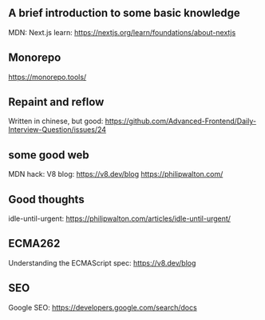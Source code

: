 ## A brief introduction to some basic knowledge
MDN:
Next.js learn: https://nextjs.org/learn/foundations/about-nextjs

## Monorepo
https://monorepo.tools/

## Repaint and reflow
Written in chinese, but good: https://github.com/Advanced-Frontend/Daily-Interview-Question/issues/24

## some good web
MDN hack:
V8 blog: https://v8.dev/blog
https://philipwalton.com/

## Good thoughts
idle-until-urgent: https://philipwalton.com/articles/idle-until-urgent/

## ECMA262
Understanding the ECMAScript spec: https://v8.dev/blog

## SEO
Google SEO: https://developers.google.com/search/docs